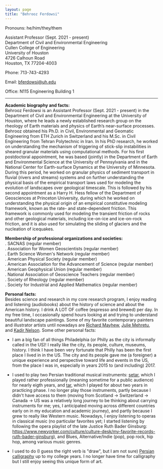 ```yaml
---
layout: page
title: "Behrooz Ferdowsi"
---
```


Pronouns: he/him/they/them

Assistant Professor (Sept. 2021 - present)<br>
Department of Civil and Environmental Engineering<br>
Cullen College of Engineering<br>
University of Houston<br>
4726 Calhoun Road<br>
Houston, TX 77204-4003<br>

Phone: 713-743-4293

Email: bferdowsi@uh.edu

Office: N115 Engineering Building 1

---

**Academic biography and facts:**<br> 
Behrooz Ferdowsi is an Assistant Professor (Sept. 2021 - present) in the Department of Civil and Environmental Engineering at the University of Houston, where he leads a newly established research group on the rheology of Earth materials and physics of Earth’s near-surface processes. Behrooz obtained his Ph.D. in Civil, Environmental and Geomatic Engineering from ETH Zurich in Switzerland and his M.Sc. in Civil Engineering from Tehran Polytechnic in Iran. In his PhD research, he worked on understanding the mechanism of triggering of stick-slip instabilities in sheared granular materials using computational methods. For his first postdoctoral appointment, he was based (jointly) in the Department of Earth and Environmental Science at the University of Pennsylvania and in the National Center for Earth-surface Dynamics at the University of Minnesota. During this period, he worked on granular physics of sediment transport in fluvial (rivers and streams) systems and on further understanding the physical basis of the empirical transport laws used for modeling the evolution of landscapes over geological timescale. This is followed by his second appointment as a Harry H. Hess fellow of the Department of Geosciences at Princeton University, during which he worked on understanding the physical origin of an empirical constitutive modeling framework, known as the rate- and state-dependent friction. This framework is commonly used for modeling the transient friction of rocks and other geological materials, including ice-on-ice and ice-on-rock friction, and it is also used for simulating the sliding of glaciers and the nucleation of icequakes. 


**Membership of professional organizations and societies:**<br>
. SACNAS (regular member)<br>
. Association for Women Geoscientists (regular member)<br> 
. Earth Science Women's Network (regular member)<br>
. American Physical Society (regular member)<br> 
. American Association for the Advancement of Science (regular member)<br> 
. American Geophysical Union (regular member)<br>
. National Association of Geoscience Teachers (regular member)<br>
. Society of Rheology (regular member)<br>
. Society for Industrial and Applied Mathematics (regular member)<br> 



**Personal facts:**<br> 
Besides science and research in my core research program, I enjoy reading and listening (audiobooks) about the history of science and about the American history. I drink A LOT OF coffee (espresso and brewed) per day. In my free time, I occasionally spend hours looking at and trying to understand beautiful landscape paintings. Some of my favorite contemporary painters and illustrator artists until nowadays are [Richard Mayhew](https://en.wikipedia.org/wiki/Richard_Mayhew), [Julie Mehretu](https://en.wikipedia.org/wiki/Julie_Mehretu), and [Kadir Nelson](https://en.wikipedia.org/wiki/Kadir_Nelson). Some other personal facts:


* I am a big fan of all things Philadelphia (or Philly as the city is informally called in the US)! I really like the city, its people, culture, museums, history. I think I have been very fortunate that Philly has been the first place I lived in in the US. The city and its people gave me (a foreigner) a unique experience and perspective toward life and events in the US, from the place I was in, especially in years 2015 to (and including) 2017.

* I used to play two Persian traditional musical instruments: [setar](https://en.wikipedia.org/wiki/Setar), which I played rather professionally (meaning sometime for a public audience) for nearly eigth years, and [tar](https://en.wikipedia.org/wiki/Tar_(string_instrument)), which I played for about two years in practicing phase. I no longer play those instruments, partly because I didn't have access to them (moving from Scotland -> Switzerland -> Canada -> US was a relatively long journey to be thinking about carrying instruments for me; yes, I anticipated moving across different countries early on in my education and academic journey), and partly because I grew to really like Western music. Nowadays, I enjoy listening to operas in classical music (no particular favorites yet; I started listening by following the opera playlist of the late Justice Ruth Bader Ginsburg: https://www.newyorker.com/culture/culture-desk/my-favorite-records-ruth-bader-ginsburg), and Blues, Alternative/Indie (pop), pop rock, hip hop, among various music genres.

* I used to do (I guess the right verb is "draw", but I am not sure) [Persian calligraphy](https://en.wikipedia.org/wiki/Persian_calligraphy) up to my college years. I no longer have time for calligraphy but I still enjoy seeing this unique form of art.

